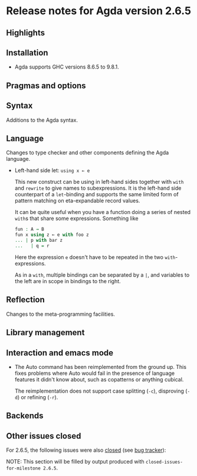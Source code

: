 Release notes for Agda version 2.6.5
====================================

Highlights
----------

Installation
------------

* Agda supports GHC versions 8.6.5 to 9.8.1.

Pragmas and options
-------------------

Syntax
------

Additions to the Agda syntax.

Language
--------

Changes to type checker and other components defining the Agda language.

* Left-hand side let: `using x ← e`

  This new construct can be using in left-hand sides together with `with` and
  `rewrite` to give names to subexpressions. It is the left-hand side
  counterpart of a `let`-binding and supports the same limited form of pattern
  matching on eta-expandable record values.

  It can be quite useful when you have a function doing a series of nested
  `with`s that share some expressions. Something like

  ```agda
  fun : A → B
  fun x using z ← e with foo z
  ... | p with bar z
  ...   | q = r
  ```

  Here the expression `e` doesn't have to be repeated in the two `with`-expressions.

  As in a `with`, multiple bindings can be separated by a `|`, and variables to
  the left are in scope in bindings to the right.

Reflection
----------

Changes to the meta-programming facilities.

Library management
------------------

Interaction and emacs mode
--------------------------

* The Auto command has been reimplemented from the ground up. This fixes
  problems where Auto would fail in the presence of language features it didn't
  know about, such as copatterns or anything cubical.

  The reimplementation does not support case splitting (`-c`), disproving
  (`-d`) or refining (`-r`).

Backends
--------

Other issues closed
-------------------

For 2.6.5, the following issues were also
[closed](https://github.com/agda/agda/issues?q=is%3Aissue+milestone%3A2.6.5+is%3Aclosed)
(see [bug tracker](https://github.com/agda/agda/issues)):

NOTE: This section will be filled by output produced with `closed-issues-for-milestone 2.6.5`.
